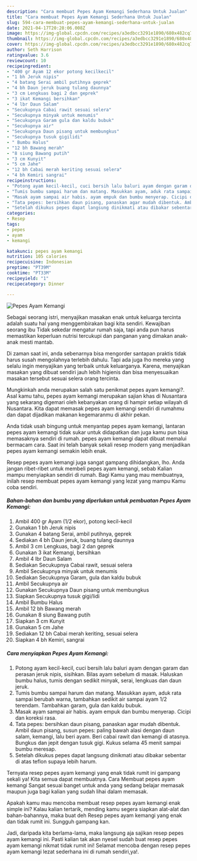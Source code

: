 ```yaml
---
description: "Cara membuat Pepes Ayam Kemangi Sederhana Untuk Jualan"
title: "Cara membuat Pepes Ayam Kemangi Sederhana Untuk Jualan"
slug: 594-cara-membuat-pepes-ayam-kemangi-sederhana-untuk-jualan
date: 2021-04-17T20:28:06.008Z
image: https://img-global.cpcdn.com/recipes/a3edbcc3291e1890/680x482cq70/pepes-ayam-kemangi-foto-resep-utama.jpg
thumbnail: https://img-global.cpcdn.com/recipes/a3edbcc3291e1890/680x482cq70/pepes-ayam-kemangi-foto-resep-utama.jpg
cover: https://img-global.cpcdn.com/recipes/a3edbcc3291e1890/680x482cq70/pepes-ayam-kemangi-foto-resep-utama.jpg
author: Seth Harrison
ratingvalue: 3.6
reviewcount: 10
recipeingredient:
- "400 gr Ayam 12 ekor potong kecilkecil"
- "1 bh Jeruk nipis"
- "4 batang Serai ambil putihnya geprek"
- "4 bh Daun jeruk buang tulang daunnya"
- "3 cm Lengkuas bagi 2 dan geprek"
- "3 ikat Kemangi bersihkan"
- "4 lbr Daun Salam"
- "Secukupnya Cabai rawit sesuai selera"
- "Secukupnya minyak untuk menumis"
- "Secukupnya Garam gula dan kaldu bubuk"
- "Secukupnya air"
- "Secukupnya Daun pisang untuk membungkus"
- "Secukupnya tusuk gigilidi"
- " Bumbu Halus"
- "12 bh Bawang merah"
- "8 siung Bawang putih"
- "3 cm Kunyit"
- "5 cm Jahe"
- "12 bh Cabai merah keriting sesuai selera"
- "4 bh Kemiri sangrai"
recipeinstructions:
- "Potong ayam kecil-kecil, cuci bersih lalu baluri ayam dengan garam dan perasan jeruk nipis, sisihkan. Bilas ayam sebelum di masak. Haluskan bumbu halus, tumis dengan sedikit minyak, serai, lengkuas dan daun jeruk."
- "Tumis bumbu sampai harum dan matang. Masukkan ayam, aduk rata sampai berubah warna, tambahkan sedikit air sampai ayam 1/2 terendam. Tambahkan garam, gula dan kaldu bubuk."
- "Masak ayam sampai air habis. ayam empuk dan bumbu menyerap. Cicipi dan koreksi rasa."
- "Tata pepes: bersihkan daun pisang, panaskan agar mudah dibentuk. Ambil daun pisang, susun pepes: paling bawah alasi dengan daun salam, kemangi, lalu beri ayam. Beri cabai rawit dan kemangi di atasnya. Bungkus dan jepit dengan tusuk gigi. Kukus selama 45 menit sampai bumbu meresap."
- "Setelah dikukus pepes dapat langsung dinikmati atau dibakar sebentar di atas teflon supaya lebih harum."
categories:
- Resep
tags:
- pepes
- ayam
- kemangi

katakunci: pepes ayam kemangi 
nutrition: 105 calories
recipecuisine: Indonesian
preptime: "PT39M"
cooktime: "PT33M"
recipeyield: "1"
recipecategory: Dinner

---
```



![Pepes Ayam Kemangi](https://img-global.cpcdn.com/recipes/a3edbcc3291e1890/680x482cq70/pepes-ayam-kemangi-foto-resep-utama.jpg)

Sebagai seorang istri, menyajikan masakan enak untuk keluarga tercinta adalah suatu hal yang menggembirakan bagi kita sendiri. Kewajiban seorang ibu Tidak sekedar mengatur rumah saja, tapi anda pun harus memastikan keperluan nutrisi tercukupi dan panganan yang dimakan anak-anak mesti mantab.

Di zaman  saat ini, anda sebenarnya bisa mengorder santapan praktis tidak harus susah mengolahnya terlebih dahulu. Tapi ada juga lho mereka yang selalu ingin menyajikan yang terbaik untuk keluarganya. Karena, menyajikan masakan yang dibuat sendiri jauh lebih higienis dan bisa menyesuaikan masakan tersebut sesuai selera orang tercinta. 



Mungkinkah anda merupakan salah satu penikmat pepes ayam kemangi?. Asal kamu tahu, pepes ayam kemangi merupakan sajian khas di Nusantara yang sekarang digemari oleh kebanyakan orang di hampir setiap wilayah di Nusantara. Kita dapat memasak pepes ayam kemangi sendiri di rumahmu dan dapat dijadikan makanan kegemaranmu di akhir pekan.

Anda tidak usah bingung untuk menyantap pepes ayam kemangi, lantaran pepes ayam kemangi tidak sukar untuk didapatkan dan juga kamu pun bisa memasaknya sendiri di rumah. pepes ayam kemangi dapat dibuat memalui bermacam cara. Saat ini telah banyak sekali resep modern yang menjadikan pepes ayam kemangi semakin lebih enak.

Resep pepes ayam kemangi juga sangat gampang dihidangkan, lho. Anda jangan ribet-ribet untuk membeli pepes ayam kemangi, sebab Kalian mampu menyiapkan sendiri di rumah. Bagi Kamu yang mau membuatnya, inilah resep membuat pepes ayam kemangi yang lezat yang mampu Kamu coba sendiri.

<!--inarticleads1-->

##### Bahan-bahan dan bumbu yang diperlukan untuk pembuatan Pepes Ayam Kemangi:

1. Ambil 400 gr Ayam (1/2 ekor), potong kecil-kecil
1. Gunakan 1 bh Jeruk nipis
1. Gunakan 4 batang Serai, ambil putihnya, geprek
1. Sediakan 4 bh Daun jeruk, buang tulang daunnya
1. Ambil 3 cm Lengkuas, bagi 2 dan geprek
1. Gunakan 3 ikat Kemangi, bersihkan
1. Ambil 4 lbr Daun Salam
1. Sediakan Secukupnya Cabai rawit, sesuai selera
1. Ambil Secukupnya minyak untuk menumis
1. Sediakan Secukupnya Garam, gula dan kaldu bubuk
1. Ambil Secukupnya air
1. Gunakan Secukupnya Daun pisang untuk membungkus
1. Siapkan Secukupnya tusuk gigi/lidi
1. Ambil  Bumbu Halus
1. Ambil 12 bh Bawang merah
1. Gunakan 8 siung Bawang putih
1. Siapkan 3 cm Kunyit
1. Gunakan 5 cm Jahe
1. Sediakan 12 bh Cabai merah keriting, sesuai selera
1. Siapkan 4 bh Kemiri, sangrai




<!--inarticleads2-->

##### Cara menyiapkan Pepes Ayam Kemangi:

1. Potong ayam kecil-kecil, cuci bersih lalu baluri ayam dengan garam dan perasan jeruk nipis, sisihkan. Bilas ayam sebelum di masak. Haluskan bumbu halus, tumis dengan sedikit minyak, serai, lengkuas dan daun jeruk.
1. Tumis bumbu sampai harum dan matang. Masukkan ayam, aduk rata sampai berubah warna, tambahkan sedikit air sampai ayam 1/2 terendam. Tambahkan garam, gula dan kaldu bubuk.
1. Masak ayam sampai air habis. ayam empuk dan bumbu menyerap. Cicipi dan koreksi rasa.
1. Tata pepes: bersihkan daun pisang, panaskan agar mudah dibentuk. Ambil daun pisang, susun pepes: paling bawah alasi dengan daun salam, kemangi, lalu beri ayam. Beri cabai rawit dan kemangi di atasnya. Bungkus dan jepit dengan tusuk gigi. Kukus selama 45 menit sampai bumbu meresap.
1. Setelah dikukus pepes dapat langsung dinikmati atau dibakar sebentar di atas teflon supaya lebih harum.




Ternyata resep pepes ayam kemangi yang enak tidak rumit ini gampang sekali ya! Kita semua dapat membuatnya. Cara Membuat pepes ayam kemangi Sangat sesuai banget untuk anda yang sedang belajar memasak maupun juga bagi kalian yang sudah lihai dalam memasak.

Apakah kamu mau mencoba membuat resep pepes ayam kemangi enak simple ini? Kalau kalian tertarik, mending kamu segera siapkan alat-alat dan bahan-bahannya, maka buat deh Resep pepes ayam kemangi yang enak dan tidak rumit ini. Sungguh gampang kan. 

Jadi, daripada kita berlama-lama, maka langsung aja sajikan resep pepes ayam kemangi ini. Pasti kalian tak akan nyesel sudah buat resep pepes ayam kemangi nikmat tidak rumit ini! Selamat mencoba dengan resep pepes ayam kemangi lezat sederhana ini di rumah sendiri,ya!.

